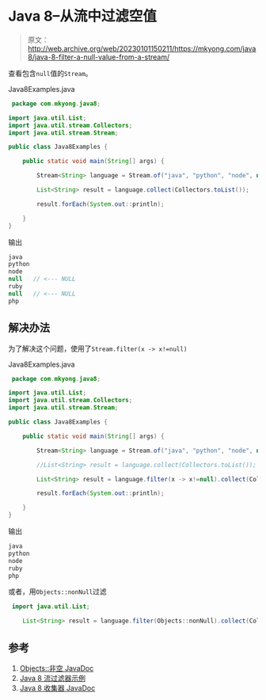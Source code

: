 # Java 8–从流中过滤空值

> 原文：<http://web.archive.org/web/20230101150211/https://mkyong.com/java8/java-8-filter-a-null-value-from-a-stream/>

查看包含`null`值的`Stream`。

Java8Examples.java

```java
 package com.mkyong.java8;

import java.util.List;
import java.util.stream.Collectors;
import java.util.stream.Stream;

public class Java8Examples {

    public static void main(String[] args) {

        Stream<String> language = Stream.of("java", "python", "node", null, "ruby", null, "php");

        List<String> result = language.collect(Collectors.toList());

        result.forEach(System.out::println);

    }
} 
```

输出

```java
java
python
node
null   // <--- NULL
ruby
null   // <--- NULL
php

```

## 解决办法

为了解决这个问题，使用了`Stream.filter(x -> x!=null)`

Java8Examples.java

```java
 package com.mkyong.java8;

import java.util.List;
import java.util.stream.Collectors;
import java.util.stream.Stream;

public class Java8Examples {

    public static void main(String[] args) {

        Stream<String> language = Stream.of("java", "python", "node", null, "ruby", null, "php");

        //List<String> result = language.collect(Collectors.toList());

        List<String> result = language.filter(x -> x!=null).collect(Collectors.toList());

        result.forEach(System.out::println);

    }
} 
```

输出

```java
java
python
node
ruby
php

```

或者，用`Objects::nonNull`过滤

```java
 import java.util.List;

	List<String> result = language.filter(Objects::nonNull).collect(Collectors.toList()); 
```

## 参考

1.  [Objects::非空 JavaDoc](http://web.archive.org/web/20220204092020/https://docs.oracle.com/javase/8/docs/api/java/util/Objects.html#nonNull-java.lang.Object-)
2.  [Java 8 流过滤器示例](http://web.archive.org/web/20220204092020/https://www.mkyong.com/java8/java-8-streams-filter-examples/)
3.  [Java 8 收集器 JavaDoc](http://web.archive.org/web/20220204092020/https://docs.oracle.com/javase/8/docs/api/java/util/stream/Collectors.html)

<input type="hidden" id="mkyong-current-postId" value="14036">